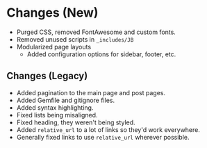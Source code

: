 # Changes (New)

- Purged CSS, removed FontAwesome and custom fonts.
- Removed unused scripts in `_includes/JB`
- Modularized page layouts
  - Added configuration options for sidebar, footer, etc.

## Changes (Legacy)

- Added pagination to the main page and post pages.
- Added Gemfile and gitignore files.
- Added syntax highlighting.
- Fixed lists being misaligned.
- Fixed heading, they weren't being styled.
- Added `relative_url` to a lot of links so they'd work everywhere.
- Generally fixed links to use `relative_url` wherever possible.
